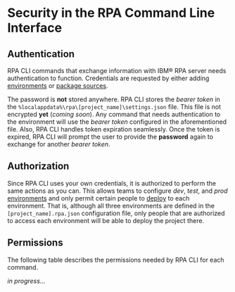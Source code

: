 # Security in the RPA Command Line Interface

## Authentication
RPA CLI commands that exchange information with IBM® RPA server needs authentication to function. Credentials are requested by either adding [environments](guide/environment.md) or [package sources](guide/package-source.md).

The password is **not** stored anywhere. RPA CLI stores the *bearer token* in the `%localappdata%\rpa\[project_name]\settings.json` file. This file is not encrypted **yet** (*coming soon*). Any command that needs authentication to the environment will use the *bearer token* configured in the aforementioned file. Also, RPA CLI handles token expiration seamlessly. Once the token is expired, RPA CLI will prompt the user to provide the **password** again to exchange for another *bearer token*.

## Authorization
Since RPA CLI uses your own credentials, it is authorized to perform the same actions as you can. This allows teams to configure *dev*, *test*, and *prod* [environments](guide/environment.md) and only permit certain people to [deploy](guide/deploy.md) to each environment. That is, although all three environments are defined in the `[project_name].rpa.json` configuration file, only people that are authorized to access each environment will be able to deploy the project there.

## Permissions
The following table describes the permissions needed by RPA CLI for each command.

*in progress...*